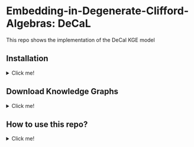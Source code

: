 # Embedding-in-Degenerate-Clifford-Algebras: DeCaL
This repo shows the implementation of the DeCal KGE model

## Installation
<details><summary> Click me! </summary>
First, make sure you have Anaconda installed

### Installation from Source without a virtual environment
``` bash
git clone https://github.com/Louis-Mozart/decal-embeddings
conda create -n dice python=3.10.13 --no-default-packages && conda activate dice && cd Embedding-in-Degenerate-Clifford-Algebras &&
pip3 install -e .
```
or

``` bash
pip install dicee
```
</details>

## Download Knowledge Graphs
<details><summary> Click me! </summary>
  
``` bash
wget https://files.dice-research.org/datasets/dice-embeddings/KGs.zip --no-check-certificate && unzip KGs.zip
```
</details>

## How to use this repo?
<details><summary> Click me! </summary>
  
First, install all the necessary packages:

```bash
pip install -r requirements.txt
```
### Run the LES algorithm: 
```bash
python run_Decal_LES.py --kg UMLS
```
### Run the GSDC algorithm:
```bash
python run_Decal_GSDC.py --kg UMLS
```

### Run the GSDC algorithm:
```bash
python run_Decal_GS.py --kg UMLS
```
### Run the DeCal with desired values of p,q,r:
```bash
python main.py --path_dataset_folder ../decal-embeddings/KGs/FB15k-237 --p 1 --q 1 --r 5
```
</details>

